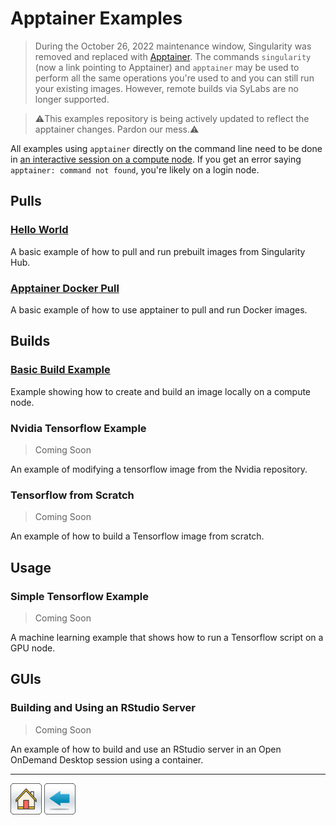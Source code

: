 # Apptainer Examples

> During the October 26, 2022 maintenance window, Singularity was removed and replaced with [Apptainer](https://apptainer.org/). The commands ```singularity``` (now a link pointing to Apptainer) and ```apptainer``` may be used to perform all the same operations you're used to and you can still run your existing images. However, remote builds via SyLabs are no longer supported. 

> ⚠️This examples repository is being actively updated to reflect the apptainer changes. Pardon our mess.⚠️

All examples using ```apptainer``` directly on the command line need to be done in [an interactive session on a compute node](https://public.confluence.arizona.edu/display/UAHPC/Running+Jobs+with+SLURM#RunningJobswithSLURM-interactive-jobsInteractiveJobs). If you get an error saying ```apptainer: command not found```, you're likely on a login node. 

## Pulls

### [Hello World](Hello-World)
A basic example of how to pull and run prebuilt images from Singularity Hub.

### [Apptainer Docker Pull](Apptainer-Docker-Pull)
A basic example of how to use apptainer to pull and run Docker images.

## Builds
### [Basic Build Example](Apptainer-Build)

Example showing how to create and build an image locally on a compute node.

### Nvidia Tensorflow Example
> Coming Soon 

An example of modifying a tensorflow image from the Nvidia repository.

### Tensorflow from Scratch
> Coming Soon

An example of how to build a Tensorflow image from scratch.

## Usage

### Simple Tensorflow Example
> Coming Soon 

A machine learning example that shows how to run a Tensorflow script on a GPU node.

## GUIs

### Building and Using an RStudio Server
> Coming Soon 

An example of how to build and use an RStudio server in an Open OnDemand Desktop session using a container. 


*****
[![](/Images/home.png)](https://ua-researchcomputing-hpc.github.io/) 
[![](/Images/back.png)](../)
